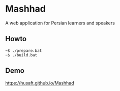 # Mashhad
A web application for Persian learners and speakers

## Howto

```console
~$ ./prepare.bat
~$ ./build.bat
```

## Demo
https://husaft.github.io/Mashhad
